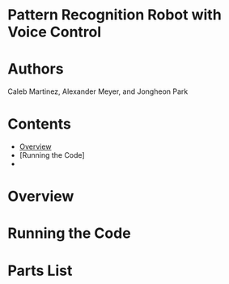 # Pattern Recognition Robot with Voice Control
# Authors
Caleb Martinez, Alexander Meyer, and Jongheon Park
# Contents
- [Overview](docs/overview.md)
- [Running the Code]
- 

# Overview
# Running the Code
# Parts List
